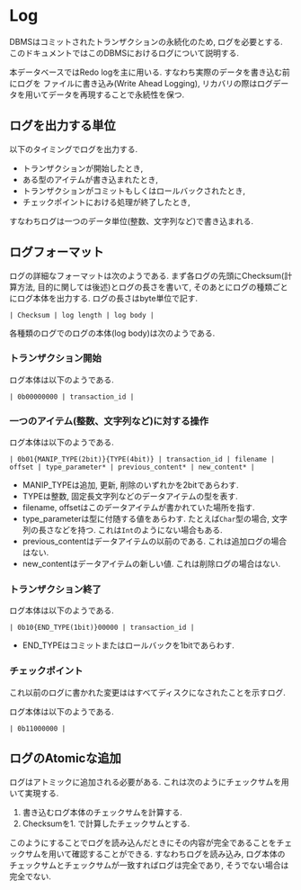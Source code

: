 # Log

DBMSはコミットされたトランザクションの永続化のため, ログを必要とする. このドキュメントではこのDBMSにおけるログについて説明する. 

本データベースではRedo logを主に用いる. すなわち実際のデータを書き込む前にログを
ファイルに書き込み(Write Ahead Logging), リカバリの際はログデータを用いてデータを再現することで永続性を保つ. 

## ログを出力する単位

以下のタイミングでログを出力する. 

- トランザクションが開始したとき,
- ある型のアイテムが書き込まれたとき,
- トランザクションがコミットもしくはロールバックされたとき, 
- チェックポイントにおける処理が終了したとき,

すなわちログは一つのデータ単位(整数、文字列など)で書き込まれる. 

## ログフォーマット

ログの詳細なフォーマットは次のようである. まず各ログの先頭にChecksum(計算方法, 目的に関しては後述)とログの長さを書いて, 
そのあとにログの種類ごとにログ本体を出力する. ログの長さはbyte単位で記す. 

```
| Checksum | log length | log body |
```

各種類のログでのログの本体(log body)は次のようである.

### トランザクション開始

ログ本体は以下のようである.

```
| 0b00000000 | transaction_id |
```

### 一つのアイテム(整数、文字列など)に対する操作

ログ本体は以下のようである.
```
| 0b01{MANIP_TYPE(2bit)}{TYPE(4bit)} | transaction_id | filename | offset | type_parameter* | previous_content* | new_content* | 
```

- MANIP_TYPEは追加, 更新, 削除のいずれかを2bitであらわす.
- TYPEは整数, 固定長文字列などのデータアイテムの型を表す.
- filename, offsetはこのデータアイテムが書かれていた場所を指す.
- type_parameterは型に付随する値をあらわす. たとえば`Char`型の場合, 文字列の長さなどを持つ. これは`Int`のようにない場合もある.
- previous_contentはデータアイテムの以前のである. これは追加ログの場合はない.
- new_contentはデータアイテムの新しい値. これは削除ログの場合はない.

### トランザクション終了

ログ本体は以下のようである.
```
| 0b10{END_TYPE(1bit)}00000 | transaction_id |
```

- END_TYPEはコミットまたはロールバックを1bitであらわす.

### チェックポイント

これ以前のログに書かれた変更ははすべてディスクになされたことを示すログ. 

ログ本体は以下のようである.
```
| 0b11000000 |
```

## ログのAtomicな追加

ログはアトミックに追加される必要がある. これは次のようにチェックサムを用いて実現する. 

1. 書き込むログ本体のチェックサムを計算する. 
2. Checksumを1. で計算したチェックサムとする. 

このようにすることでログを読み込んだときにその内容が完全であることをチェックサムを用いて確認することができる. すなわちログを読み込み, ログ本体のチェックサムとチェックサムが一致すればログは完全であり, そうでない場合は完全でない. 